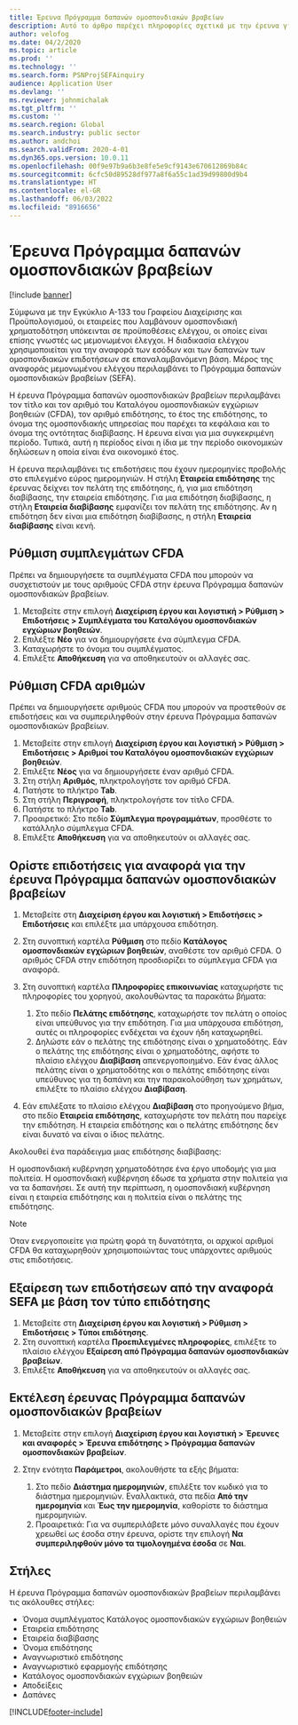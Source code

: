 ```yaml
---
title: Έρευνα Πρόγραμμα δαπανών ομοσπονδιακών βραβείων
description: Αυτό το άρθρο παρέχει πληροφορίες σχετικά με την έρευνα για το Χρονοδιάγραμμα των δαπανών των Ομοσπονδιακών Επιχορηγήσεων.
author: velofog
ms.date: 04/2/2020
ms.topic: article
ms.prod: ''
ms.technology: ''
ms.search.form: PSNProjSEFAinquiry
audience: Application User
ms.devlang: ''
ms.reviewer: johnmichalak
ms.tgt_pltfrm: ''
ms.custom: ''
ms.search.region: Global
ms.search.industry: public sector
ms.author: andchoi
ms.search.validFrom: 2020-4-01
ms.dyn365.ops.version: 10.0.11
ms.openlocfilehash: 00f9e97b9a6b3e8fe5e9cf9143e670612869b84c
ms.sourcegitcommit: 6cfc50d89528df977a8f6a55c1ad39d99800d9b4
ms.translationtype: HT
ms.contentlocale: el-GR
ms.lasthandoff: 06/03/2022
ms.locfileid: "8916656"
---
```

# <a name="schedule-of-expenditures-of-federal-awards-inquiry"></a>Έρευνα Πρόγραμμα δαπανών ομοσπονδιακών βραβείων

[!include [banner](../includes/banner.md)]

Σύμφωνα με την Εγκύκλιο Α-133 του Γραφείου Διαχείρισης και Προϋπολογισμού, οι εταιρείες που λαμβάνουν ομοσπονδιακή χρηματοδότηση υπόκεινται σε προϋποθέσεις ελέγχου, οι οποίες είναι επίσης γνωστές ως μεμονωμένοι έλεγχοι. Η διαδικασία ελέγχου χρησιμοποιείται για την αναφορά των εσόδων και των δαπανών των ομοσπονδιακών επιδοτήσεων σε επαναλαμβανόμενη βάση. Μέρος της αναφοράς μεμονωμένου ελέγχου περιλαμβάνει το Πρόγραμμα δαπανών ομοσπονδιακών βραβείων (SEFA).

Η έρευνα Πρόγραμμα δαπανών ομοσπονδιακών βραβείων περιλαμβάνει τον τίτλο και τον αριθμό του Καταλόγου ομοσπονδιακών εγχώριων βοηθειών (CFDA), τον αριθμό επιδότησης, το έτος της επιδότησης, το όνομα της ομοσπονδιακής υπηρεσίας που παρέχει τα κεφάλαια και το όνομα της οντότητας διαβίβασης. Η έρευνα είναι για μια συγκεκριμένη περίοδο. Τυπικά, αυτή η περίοδος είναι η ίδια με την περίοδο οικονομικών δηλώσεων η οποία είναι ένα οικονομικό έτος.

Η έρευνα περιλαμβάνει τις επιδοτήσεις που έχουν ημερομηνίες προβολής στο επιλεγμένο εύρος ημερομηνιών. Η στήλη **Εταιρεία επιδότησης** της έρευνας δείχνει τον πελάτη της επιδότησης, ή, για μια επιδότηση διαβίβασης, την εταιρεία επιδότησης. Για μια επιδότηση διαβίβασης, η στήλη **Εταιρεία διαβίβασης** εμφανίζει τον πελάτη της επιδότησης. Αν η επιδότηση δεν είναι μια επιδότηση διαβίβασης, η στήλη **Εταιρεία διαβίβασης** είναι κενή.

## <a name="set-up-the-cfda-clusters"></a>Ρύθμιση συμπλεγμάτων CFDA

Πρέπει να δημιουργήσετε τα συμπλέγματα CFDA που μπορούν να συσχετιστούν με τους αριθμούς CFDA στην έρευνα Πρόγραμμα δαπανών ομοσπονδιακών βραβείων.

1. Μεταβείτε στην επιλογή **Διαχείριση έργου και λογιστική \> Ρύθμιση \> Επιδοτήσεις \> Συμπλέγματα του Καταλόγου ομοσπονδιακών εγχώριων βοηθειών**.
2. Επιλέξτε **Νέο** για να δημιουργήσετε ένα σύμπλεγμα CFDA.
3. Καταχωρήστε το όνομα του συμπλέγματος.
4. Επιλέξτε **Αποθήκευση** για να αποθηκευτούν οι αλλαγές σας.

## <a name="set-up-cfda-numbers"></a>Ρύθμιση CFDA αριθμών

Πρέπει να δημιουργήσετε αριθμούς CFDA που μπορούν να προστεθούν σε επιδοτήσεις και να συμπεριληφθούν στην έρευνα Πρόγραμμα δαπανών ομοσπονδιακών βραβείων.

1. Μεταβείτε στην επιλογή **Διαχείριση έργου και λογιστική \> Ρύθμιση \> Επιδοτήσεις \> Αριθμοί του Καταλόγου ομοσπονδιακών εγχώριων βοηθειών**.
2. Επιλέξτε **Νέος** για να δημιουργήσετε έναν αριθμό CFDA.
3. Στη στήλη **Αριθμός**, πληκτρολογήστε τον αριθμό CFDA.
4. Πατήστε το πλήκτρο **Tab**.
5. Στη στήλη **Περιγραφή**, πληκτρολογήστε τον τίτλο CFDA.
6. Πατήστε το πλήκτρο **Tab**.
7. Προαιρετικό: Στο πεδίο **Σύμπλεγμα προγραμμάτων**, προσθέστε το κατάλληλο σύμπλεγμα CFDA.
8. Επιλέξτε **Αποθήκευση** για να αποθηκευτούν οι αλλαγές σας.

## <a name="set-up-grants-to-report-for-the-schedule-of-expenditures-of-federal-awards-inquiry"></a>Ορίστε επιδοτήσεις για αναφορά για την έρευνα Πρόγραμμα δαπανών ομοσπονδιακών βραβείων

1. Μεταβείτε στη **Διαχείριση έργου και λογιστική \> Επιδοτήσεις \> Επιδοτήσεις** και επιλέξτε μια υπάρχουσα επιδότηση.
2. Στη συνοπτική καρτέλα **Ρύθμιση** στο πεδίο **Κατάλογος ομοσπονδιακών εγχώριων βοηθειών**, αναθέστε τον αριθμό CFDA. Ο αριθμός CFDA στην επιδότηση προσδιορίζει το σύμπλεγμα CFDA για αναφορά.
3. Στη συνοπτική καρτέλα **Πληροφορίες επικοινωνίας** καταχωρήστε τις πληροφορίες του χορηγού, ακολουθώντας τα παρακάτω βήματα:

    1. Στο πεδίο **Πελάτης επιδότησης**, καταχωρήστε τον πελάτη ο οποίος είναι υπεύθυνος για την επιδότηση. Για μια υπάρχουσα επιδότηση, αυτές οι πληροφορίες ενδέχεται να έχουν ήδη καταχωρηθεί.
    2. Δηλώστε εάν ο πελάτης της επιδότησης είναι ο χρηματοδότης. Εάν ο πελάτης της επιδότησης είναι ο χρηματοδότης, αφήστε το πλαίσιο ελέγχου **Διαβίβαση** απενεργοποιημένο. Εάν ένας άλλος πελάτης είναι ο χρηματοδότης και ο πελάτης επιδότησης είναι υπεύθυνος για τη δαπάνη και την παρακολούθηση των χρημάτων, επιλέξτε το πλαίσιο ελέγχου **Διαβίβαση**.

4. Εάν επιλέξατε το πλαίσιο ελέγχου **Διαβίβαση** στο προηγούμενο βήμα, στο πεδίο **Εταιρεία επιδότησης**, καταχωρήστε τον πελάτη που παρείχε την επιδότηση. Η εταιρεία επιδότησης και ο πελάτης επιδότησης δεν είναι δυνατό να είναι ο ίδιος πελάτης.

Ακολουθεί ένα παράδειγμα μιας επιδότησης διαβίβασης:

Η ομοσπονδιακή κυβέρνηση χρηματοδότησε ένα έργο υποδομής για μια πολιτεία. Η ομοσπονδιακή κυβέρνηση έδωσε τα χρήματα στην πολιτεία για να τα δαπανήσει. Σε αυτή την περίπτωση, η ομοσπονδιακή κυβέρνηση είναι η εταιρεία επιδότησης και η πολιτεία είναι ο πελάτης της επιδότησης.

> [!NOTE] 
> Όταν ενεργοποιείτε για πρώτη φορά τη δυνατότητα, οι αρχικοί αριθμοί CFDA θα καταχωρηθούν χρησιμοποιώντας τους υπάρχοντες αριθμούς στις επιδοτήσεις.

## <a name="exclude-grants-from-sefa-reporting-based-on-the-grant-type"></a>Εξαίρεση των επιδοτήσεων από την αναφορά SEFA με βάση τον τύπο επιδότησης

1. Μεταβείτε στη **Διαχείριση έργου και λογιστική \> Ρύθμιση \> Επιδοτήσεις \> Τύποι επιδότησης**.
2. Στη συνοπτική καρτέλα **Προεπιλεγμένες πληροφορίες**, επιλέξτε το πλαίσιο ελέγχου **Εξαίρεση από Πρόγραμμα δαπανών ομοσπονδιακών βραβείων**.
3. Επιλέξτε **Αποθήκευση** για να αποθηκευτούν οι αλλαγές σας.

## <a name="run-the-schedule-of-expenditures-of-federal-awards-inquiry"></a>Εκτέλεση έρευνας Πρόγραμμα δαπανών ομοσπονδιακών βραβείων

1. Μεταβείτε στην επιλογή **Διαχείριση έργου και λογιστική \> Έρευνες και αναφορές \> Έρευνα επιδότησης \> Πρόγραμμα δαπανών ομοσπονδιακών βραβείων**.
2. Στην ενότητα **Παράμετροι**, ακολουθήστε τα εξής βήματα:

    1. Στο πεδίο **Διάστημα ημερομηνιών**, επιλέξτε τον κωδικό για το διάστημα ημερομηνιών. Εναλλακτικά, στα πεδία **Από την ημερομηνία** και **Έως την ημερομηνία**, καθορίστε το διάστημα ημερομηνιών.
    2. Προαιρετικά: Για να συμπεριλάβετε μόνο συναλλαγές που έχουν χρεωθεί ως έσοδα στην έρευνα, ορίστε την επιλογή **Να συμπεριληφθούν μόνο τα τιμολογημένα έσοδα** σε **Ναι**.

## <a name="columns"></a>Στήλες

Η έρευνα Πρόγραμμα δαπανών ομοσπονδιακών βραβείων περιλαμβάνει τις ακόλουθες στήλες:

- Όνομα συμπλέγματος Κατάλογος ομοσπονδιακών εγχώριων βοηθειών
- Εταιρεία επιδότησης
- Εταιρεία διαβίβασης
- Όνομα επιδότησης
- Αναγνωριστικό επιδότησης
- Αναγνωριστικό εφαρμογής επιδότησης
- Κατάλογος ομοσπονδιακών εγχώριων βοηθειών
- Αποδείξεις
- Δαπάνες


[!INCLUDE[footer-include](../includes/footer-banner.md)]